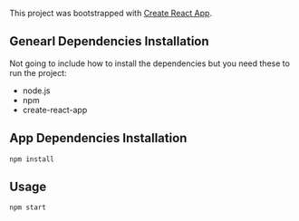 This project was bootstrapped with [Create React App](https://github.com/facebook/create-react-app).


## Genearl Dependencies Installation
Not going to include how to install the dependencies but you need these to run the project:
* node.js
* npm
* create-react-app

## App Dependencies Installation
```
npm install
```
## Usage

```
npm start
```
